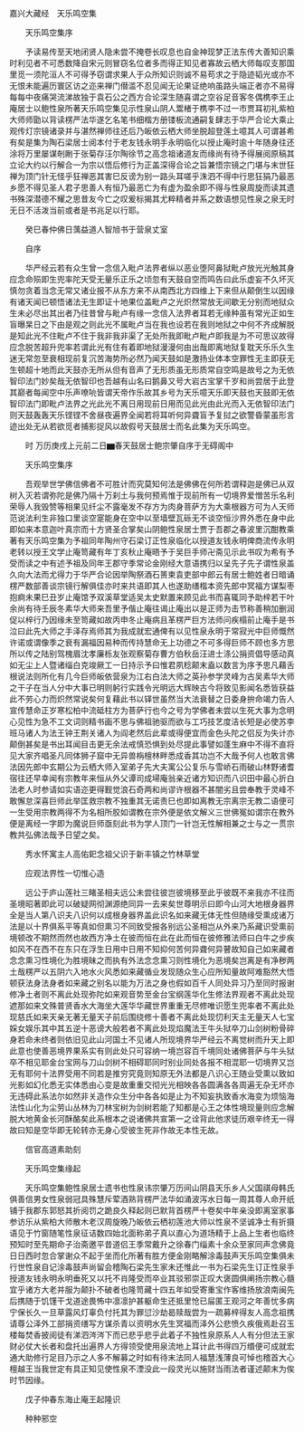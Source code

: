 <!-- { "loadSidebar": true } -->
嘉兴大藏经　天乐鸣空集


　　天乐鸣空集序

　　予读易传至天地闭贤人隐未尝不掩卷长叹息也自金神现梦正法东传大善知识乘时利见者不可悉数降自宋元则冒窃名位者多而得正知见者寡故云栖大师每叹支那国里觅一须陀洹人不可得予窃谓求果人于众所知识则诚不易苟求之于隐迹韬光或亦不无恨未能遍历寰区访之迩来禅门僣滥不忍见闻无论果证绝响虽路头端正者亦不易得每每中夜痛哭流涕故独于袁石公之西方合论深生随喜谓之空谷足音客冬偶槜李王止庵居士以鲍性泉所著天乐鸣空集见示性泉山阴人鬻楮于槜李不过一市贾耳初礼紫柏大师师勖以背读楞严法华遂乞名笔书细楷方册镂板流通嗣复肆志于华严合论大乘止观传灯宗镜诸录并与湛然禅师往还后乃皈依云栖大师坐脱超登莲土噫其人可谓甚希有矣是集为陶石梁居士阅本付于老友钱永明手永明临化以授止庵时逾十年随身往还涂将万里屡谋剞劂于张菊存汪尔陶徐节之高念祖诸道友而缘尚有待予得展阅原稿其立论大约以行解合一为宗以悟后修行为正盖深得合论之旨兼悟宗镜之门堪与末世狂禅为顶门针无怪乎狂禅恶其害巳反谤为别一路头耳嗟乎洙泗不得中行思狂狷乃最恶乡愿不得见圣人君子思善人有恒乃最恶亡为有虚为盈余即不得与性泉周旋而读其遗书殊深潜德不耀之思昔友今亡之叹爰标揭其尤粹精者并系之数语想见性泉之泉无时无日不活泼当前或者是书兆足以行耶。

　　癸巳春仲佛日蕅益道人智旭书于营泉丈室

　　自序

　　华严经云若有众生曾一念信入毗卢法界者纵以恶业堕阿鼻狱毗卢放光光触其身应念命殒即生兜率陀天受无量乐正乐之顷忽有天鼓自空而鸣告曰此乐虚妄不久坏灭慎勿贪着当念无常又诸业报不从东方来不从南西北方四维上下来但从颠倒生以因缘有诸天闻已顿悟诸法无生即证十地果位盖毗卢之光炽然常放无间歇无分别而地狱众生未必尽出其出者乃往昔曾与毗卢有缘一念信入法界者耳若无缘种虽有常光正如生盲曝杲日之下由是观之则此光不属毗卢当在我也设若在我则地狱之中何不齐成解脱是知此光不住毗卢不住于我非我非渠了无处所我即毗卢毗卢即我是为不可思议故得应念脱苦超升兜率若谓此光有住有着即地狱漫漫何由出哉即离地狱复耽天乐乐久生迷无常忽至衰相现前复沉苦海势所必然乃闻天鼓如是激扬业体本空罪性无主即获无生顿超十地而此天鼓亦无所从但有音声了无形质虽无形质常自空鸣是故号之为无依智印法门妙矣哉无依智印也吾越有山名曰鹅鼻又号大岩古宝掌千岁和尚尝居于此登其巅者每闻空中乐声嘹喨皆谓天帝作乐故其乡号为天乐噫天乐即天鼓也天鼓即无依智印法门即毗卢法界之光此光不离日用现前日用而见此光由此光而入无依智印法门则天鼓轰轰天乐铿铿不舍昼夜遍界全闻若将耳听何异聋盲予复挝之欲警昏蒙虽形言迹出处无从若欲觅者捕影捉风以故假号天鼓居士而名此集为天乐鸣空。

　　时
万历庚戌上元前二日▆春天鼓居士鲍宗肇自序于无碍阁中

　　天乐鸣空集序

　　吾观举世学佛信佛者不可胜计而究莫知何法是佛佛在何所若谓释迦是佛已从双树入灭若谓弥陀是佛乃隔十万刹土与我何预焉惟于现前所有一切境界爱憎苦乐名利荣辱人我毁赞等相果见纤尘不露毫发不存方为肉身菩萨方为大乘根器方可为人天师范说法利生非独口里谈空寔能身在空中以至墙壁瓦砾无不谈空恒沙界外悉在身中此即如来本意迦叶真宗而十方贤圣合掌矣山阴鲍性泉居士贾于吾郡之春波里沉酣教乘著有天乐鸣空集为予祖同年陶州守石梁订正性泉临化以授道友钱永明俾商流传永明老转以授王文学止庵笥藏有年丁亥秋止庵晤予于吴巨手师卍斋见示此书叹为希有予受而读之中有述予祖及同年王郡守季常论金刚经大意语携归以呈先子先子谓性泉盖久向大法而尤得力于华严合论因举陶祭酒石篑柬袁吏部中郎云有居士鲍姓者日暗诵楞严数部善谈宗镜行解俱佳亦时来共语即其人也遂助缮楷本资先郎中冥福方谋梨枣抱痾未果巳丑岁止庵馆予双溪草堂适吴太史默置来顾见此书而喜辄同予助梓若干叶余尚有待壬辰冬素华大师来吾里予偕止庵往谒止庵出以是正师为击节称善稍加删润促以梓行乃因缘未至笥藏如故丙申冬止庵病且革楞严巨方法师问疾榻前止庵手是书泣曰此先大师之手泽存焉师其为我成就宏通俾有以见性泉永明于常寂光中巨师慨然许诺或谓像季之衰有漏福因易种而传持慧命无上功德之不可多得巨师不顾也多方思所以传之陆别驾槐眉沈孝廉栎友张观察菊存曹方伯秋岳汪进士涤公捐资倡导感动真如无尘上人暨诸缁白克竣厥工一日持示予曰惟君夙稔颠末盍以数言为序予思凡藉舌根说法则所化有几今巨师皈依营泉为江右白法大师之英孙参学灵峰为古吴素华大师之干子在当人分中大事已明则躬行实践令光明远大辉映古今将致见影闻名悉皆获益此不劳心力而炽然常说矣何复藉此书以铎世虽然当大法衰替之日委身拚命竭力告人宣传慧命正岁寒松柏中流砥柱方为菩萨行也今之号为学佛者未尝以生死大事为念明心见性为急不工文词则精书画不思与佛祖驰驱而欲与工巧技艺度洁长短是必使苏李班马诸人为法王钟王荆关诸人为阎老然后此辈或得便宜而金色头陀之侣反为失计亦颠倒甚矣是书出耳闻目击更无余法戒慎恐惧到处尽提此事譬如蓬生麻中不得不直将见大家齐唱圣凡同体狮子窟中无异兽栴檀林畔悉成香其功岂不大哉予何人也敢言佛法因先郎中玄期公为云栖大师入室弟子先大夫寓公公复乐与雪峤石雨破山林野诸耆宿往还早幸闻有宗教年来恒从外父谭司成埽庵翁亲近诸方知识而八识田中最心折白法老人时参请如实语迩更得觐觉浪石奇两和尚谬许根器不甚闇劣且尝奉教于灵峰不敢懈怠深喜巨师此举匡救宗教不独重其无诺责巳也即如离教无宗离宗无教二语便可一生受用宗教两得不为名相所胶如谓教在宗外便是依文解义三世佛冤如谓宗在教外便是离经一字即为魔说巨师亟刻此书为学人顶门一针岂无性解相兼之士与之一贯宗教共弘佛法哉予日望之矣。

　　秀水怀寓主人高佑釲念祖父识于新丰镇之竹林草堂

　　应观法界性一切惟心造

　　远公于庐山莲社三睹圣相夫远公未尝往彼岂彼境移至此乎彼既不来我亦不往而圣境昭著即此可以破疑网彻渊源绝同异一去来矣世尊明示曰即今山河大地根身器界全是当人第八识夫八识何以成根身器界盖此识名如来藏无体无性但随缘受熏成诸万法是以十界俱系平等真如但熏习不同致受报各别远公圣相岂从外来乃系藏识受熏前境顿改不期然而然也故西方净土在彼而恒在此在此而恒在彼修雅法师曰白牛之步疾如风不在西不在东只在浮生日用中日用不知抑何苦何异聋何异瞽故知自己如来藏者念念熏习性境化为胜境昧之而执有外法念念熏习则性境化为恶境矣岂离是有净秽两土哉楞严以五阴六入地水火风悉如来藏循业发现随众生心应所知量故阿难豁然大悟顿获法身法身者如来藏之别名以能为万法之身也假如百千人同处异习乃至同时报谢修净土者则不离此处现弥陀如来观音势至金台宝纲莲华化生修法界观者不离此处现遮那如来文殊普贤香水大海坐大莲华华藏世界重重无尽修唯识愿生兜率者不离此处现慈氏如来天亲无著无量天子前后围绕修十善者不离此处现忉利天主无量天人七宝婇女娱乐其中其五逆十恶谤大般若者不离此处现焰魔法王牛头狱卒刀山剑树粉骨碎身若命未终者则依旧见此山河国土不见诸人所现境界华严经云不离觉树而升天上即此意也使善恶境界果系实有则此处只可容纳一境岂容百千境同处诸佛菩萨与牛头狱卒不相见耶金台宝网与刀山剑树不相碍耶同时别业同处各报不相混耶一切境界又岂无有耶何十法界受用不同若是推穷究竟则知原无外法都是八识心王随业受熏以致如光影如幻化悉无实体悉由心变是故重重交彻光光相映各各圆满各各周遍无杂无坏亦无违碍此系法尔如然非关造作众生分中各各如是止为不知妄执致香水海变为烦恼海法性山化为尘劳山丛林为刀林宝树为剑树若能了知都是心王之体性境现量则应念解脱大地黄金长河酥酪矣此系根本之说诸佛共宣第一之诠背此他求徒历艰辛终无一得故曰知是空华即无轮转亦无身心受彼生死非作故无本性无故。

　　信官高道素助刻

　　天乐鸣空集缘起

　　天乐鸣空集鲍性泉居士遗书也性泉讳宗肇万历间山阴县天乐乡人父国祺母韩氏俱善信男女性泉弱冠具殊慧斥荤酒熟背楞严法华如涌波泻水日每一周其尊人命开纸铺于我郡东郭怒其折阅罚之跪良久释起则已默背首楞严十卷矣中年亲没即离室家事参访乐从紫柏大师散木老汉周旋晚乃皈依云栖初莲池大师以性泉不坚诚净土有折摄语见于竹窗随笔性泉征诘数四始北面称弟子真以直心为道场精于上品上生者也临终预知时至先期命子治斋邀平昔道侣王季常戴升之徐春门缁素十余众至家同声念佛竟日日西时忽合掌谢众不起于坐而化所著有胜方便金刚略解涂毒鼓声天乐鸣空集俱未行世性泉自记涂毒鼓声尚留会稽陶石梁先生家未还惟此一书为石梁先生订正性泉手授道友钱永明永明垂死又以托不肖隆受而卒业其驳邪崇正叹大褒圆俱阐扬宗教心髓宜乎诸方大老并服为颠扑不破者也隆笥藏十四五年如受寄重宝作客维扬放浪南闽先后携随于饥馑干戈道途畏怖中凛凛护甚躯命生还抵里怆已屇匿王观河之年善忧多病宁保长久一旦草露风灯辜负付托其为罪愆沙劫曷赎哉尝为一疏募梓得友人高念祖携请尊公泽外工部捐资缮写方谋杀青以资明水先生冥福而泽外公悲愤久疾俄焉赴召玉楼每焚香披阅徒有涕泗涔涔下而已悲乎悲乎此着子不独性泉原系人人有分但法王家财必仗大长者和盘托出遍界人方得领受使用泉流地上耳计此书得四万缗便可成就宏通大助修行足目乃示之人多不解募之时如有待末法同人福慧浅薄良可悼也稽首大心檀越王当我世定有具正知见使性泉不湮没此一段灵光以施财当雨法者谨述颠末为俟时节因缘。

　　戊子仲春东海止庵王起隆识

　　种种邪空

